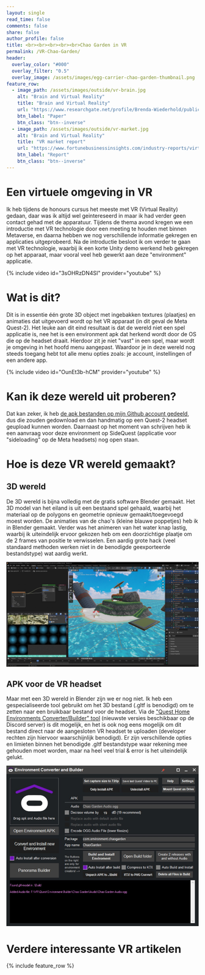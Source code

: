 ```yaml
---
layout: single
read_time: false
comments: false
share: false
author_profile: false
title: <br><br><br><br><br>Chao Garden in VR
permalink: /VR-Chao-Garden/
header:
  overlay_color: "#000"
  overlay_filter: "0.5"
  overlay_image: /assets/images/egg-carrier-chao-garden-thumbnail.png
feature_row:
  - image_path: /assets/images/outside/vr-brain.jpg
    alt: "Brain and Virtual Reality"
    title: "Brain and Virtual Reality"
    url: "https://www.researchgate.net/profile/Brenda-Wiederhold/publication/332341918_Brain_and_Virtual_Reality_What_Do_they_Have_in_Common_and_How_to_Exploit_their_Potential_Paper_in_Annual_Review_of_Cybertherapy_and_Telemedicine_2018/links/5cae9b51a6fdcc1d498c1157/Brain-and-Virtual-Reality-What-Do-they-Have-in-Common-and-How-to-Exploit-their-Potential-Paper-in-Annual-Review-of-Cybertherapy-and-Telemedicine-2018.pdf?_sg%5B0%5D=started_experiment_milestone&origin=journalDetail&_rtd=e30%3D"
    btn_label: "Paper"
    btn_class: "btn--inverse"
  - image_path: /assets/images/outside/vr-market.jpg
    alt: "Brain and Virtual Reality"
    title: "VR market report"
    url: "https://www.fortunebusinessinsights.com/industry-reports/virtual-reality-market-101378"
    btn_label: "Report"
    btn_class: "btn--inverse"
---
```

# Een virtuele omgeving in VR

Ik heb tijdens de honours cursus het meeste met VR (Virtual Reality) gedaan, daar was ik altijd wel geintereseerd in maar ik had verder geen contact gehad met de apparatuur. Tijdens de thema avond kregen we een introductie met VR technologie door een meeting te houden met binnen Metaverse, en daarna hebben we nog verschillende informatie gekregen en applicaties uitgeprobeerd. Na de introductie besloot ik om verder te gaan met VR technologie, waarbij ik een korte Unity demo werkend heb gekregen op het apparaat, maar vooral veel heb gewerkt aan deze "environment" applicatie.

{% include video id="3sOHRzDN4SI" provider="youtube" %}

# Wat is dit?
Dit is in essentie één grote 3D object met ingebakken textures (plaatjes) en animaties dat uitgevoerd wordt op het VR apparaat (in dit geval de Meta Quest-2). Het leuke aan dit eind resultaat is dat de wereld niet een spel applicatie is, nee het is een environment apk dat herkend wordt door de OS die op de headset draait. Hierdoor zit je niet "vast" in een spel, maar wordt je omgeving in het hoofd menu aangepast. Waardoor je in deze wereld nog steeds toegang hebt tot alle menu opties zoals: je account, instellingen of een andere app.

{% include video id="OunEt3b-hCM" provider="youtube" %}

# Kan ik deze wereld uit proberen?
Dat kan zeker, ik heb [de apk bestanden op mijn Github account gedeeld](https://github.com/Mark-Shun/VR-Egg-Carrier-Chao-Garden-Home-Environment), dus die zouden gedownload en dan handmatig op een Quest-2 headset geupload kunnen worden.
Daarnaast op het moment van schrijven heb ik een aanvraag voor deze environment op SideQuest (applicatie voor "sideloading" op de Meta headsets) nog open staan.

# Hoe is deze VR wereld gemaakt?
## 3D wereld
De 3D wereld is bijna volledig met de gratis software Blender gemaakt. Het 3D model van het eiland is uit een bestaand spel gehaald, waarbij het materiaal op de polygons en geometrie opnieuw gemaakt/toegevoegd moest worden. De animaties van de chao's (kleine blauwe poppetjes) heb ik in Blender gemaakt. Verder was het animeren van het water knap lastig, waarbij ik uiteindelijk ervoor gekozen heb om een doorzichtige plaatje om de 2 frames van positie te verwisselen. Een aardig grote hack (veel standaard methoden werken niet in de benodigde geexporteerde bestandstype) wat aardig werkt.

![Screenshot of Blender project file](/assets/images/blender-chao-garden-screenshot.jpg)

## APK voor de VR headset
Maar met een 3D wereld in Blender zijn we er nog niet. Ik heb een gespecialiseerde tool gebruikt om het 3D bestand (.gltf is benodigd) om te zetten naar een bruikbaar bestand voor de headset. Via de ["Quest Home Environments Converter/Builder" tool](https://github.com/VinceCrusty/Quest-Homes-Environment-Converter/releases) (nieuwste versies beschikbaar op de Discord server) is dit mogelijk, en het is ook nog eens mogelijk om dit bestand direct naar de aangesloten VR headset te uploaden (developer rechten zijn hiervoor waarschijnlijk benodigd). Er zijn verschillende opties en limieten binnen het benodigde .gltf bestandstype waar rekening mee gehouden moet worden, maar na heel veel trial & error is het uiteindelijk gelukt.

![Screenshot of the environment converter/builder tool](/assets/images/quest-environment-builder-screenshot.jpg)

# Verdere interessante VR artikelen
<div id='featured'></div>

{% include feature_row %}